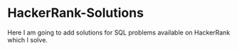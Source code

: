 # HackerRank-Solutions
Here I am going to add solutions for SQL problems available on HackerRank which I solve.
